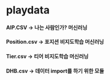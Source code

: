 # playdata
<h4>AIP.CSV -> 나는 사람인가? 머신러닝<h4>
<h4>Position.csv -> 포지션 비지도학습 머신러닝<h4>
<h4>Tier.csv -> 티어 비지도학습 머신러닝<h4>
<h4>DHB.csv -> 데이터 import를 하기 위한 모듈<h4>

